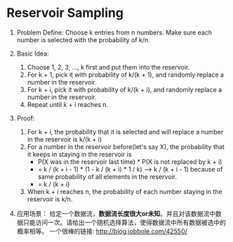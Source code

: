 # Reservoir Sampling
1. Problem Define:
   Choose k entries from n numbers. Make sure each number is selected with the probability of k/n.

2. Basic Idea:
   1. Choose 1, 2, 3, ..., k first and put them into the reservoir.
   2. For k + 1, pick it with probability of k/(k + 1), and randomly replace a number in the reservoir.
   3. For k + i, pick it with probability of k/(k + i), and randomly replace a number in the reservoir.
   4. Repeat until k + i reaches n.

3. Proof:
   1. For k + i, the probability that it is selected and will replace a number in the reservoir is k/(k + i)
   2. For a number in the reservoir before(let's say X), the probability that it keeps in staying in the reservoir is
      * P(X was in the reservoir last time) * P(X is not replaced by k + i)
      * = k / (k + i - 1) * (1 - k / (k + i) * 1 / k)  --> k / (k + i - 1) because of same probability of all elements in the reservoir.
      * = k / (k + i)
   3. When k + i reaches n, the probability of each number staying in the reservoir is k/n.

3. 应用场景：
   给定一个数据流，**数据流长度很大or未知**。并且对该数据流中数据只能访问一次。请给出一个随机选择算法，使得数据流中所有数据被选中的概率相等。
   一个很棒的链接: http://blog.jobbole.com/42550/

